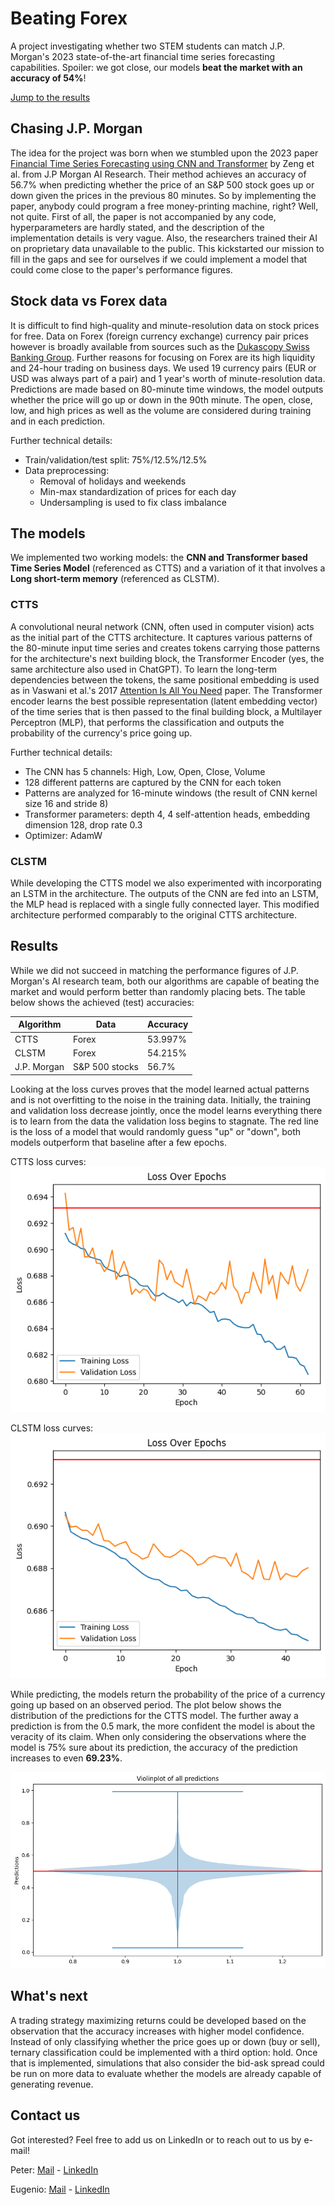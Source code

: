 # Beating Forex

A project investigating whether two STEM students can match J.P. Morgan's 2023 state-of-the-art financial time series forecasting capabilities. Spoiler: we got close, our models **beat the market with an accuracy of 54%**! 

[Jump to the results](#results)

## Chasing J.P. Morgan

The idea for the project was born when we stumbled upon the 2023 paper [Financial Time Series Forecasting using CNN and Transformer](https://arxiv.org/abs/2304.04912) by Zeng et al. from J.P Morgan AI Research. Their method achieves an accuracy of 56.7% when predicting whether the price of an S&P 500 stock goes up or down given the prices in the previous 80 minutes. So by implementing the paper, anybody could program a free money-printing machine, right? Well, not quite. First of all, the paper is not accompanied by any code, hyperparameters are hardly stated, and the description of the implementation details is very vague. Also, the researchers trained their AI on proprietary data unavailable to the public. This kickstarted our mission to fill in the gaps and see for ourselves if we could implement a model that could come close to the paper's performance figures. 

## Stock data vs Forex data

It is difficult to find high-quality and minute-resolution data on stock prices for free. Data on Forex (foreign currency exchange) currency pair prices however is broadly available from sources such as the [Dukascopy Swiss Banking Group](https://www.dukascopy.com/swiss/english/marketwatch/historical/). Further reasons for focusing on Forex are its high liquidity and 24-hour trading on business days. We used 19 currency pairs (EUR or USD was always part of a pair) and 1 year's worth of minute-resolution data. Predictions are made based on 80-minute time windows, the model outputs whether the price will go up or down in the 90th minute. The open, close, low, and high prices as well as the volume are considered during training and in each prediction. 

Further technical details:
- Train/validation/test split: 75%/12.5%/12.5%
- Data preprocessing:
  - Removal of holidays and weekends
  - Min-max standardization of prices for each day
  - Undersampling is used to fix class imbalance  

## The models

We implemented two working models: the **CNN and Transformer based Time Series Model** (referenced as CTTS) and a variation of it that involves a **Long short-term memory** (referenced as CLSTM).

### CTTS

A convolutional neural network (CNN, often used in computer vision) acts as the initial part of the CTTS architecture. It captures various patterns of the 80-minute input time series and creates tokens carrying those patterns for the architecture's next building block, the Transformer Encoder (yes, the same architecture also used in ChatGPT). To learn the long-term dependencies between the tokens, the same positional embedding is used as in Vaswani et al.'s 2017 [Attention Is All You Need](https://arxiv.org/abs/1706.03762) paper. The Transformer encoder learns the best possible representation (latent embedding vector) of the time series that is then passed to the final building block, a Multilayer Perceptron (MLP), that performs the classification and outputs the probability of the currency's price going up. 

Further technical details:
- The CNN has 5 channels: High, Low, Open, Close, Volume
- 128 different patterns are captured by the CNN for each token
- Patterns are analyzed for 16-minute windows (the result of CNN kernel size 16 and stride 8)
- Transformer parameters: depth 4, 4 self-attention heads, embedding dimension 128, drop rate 0.3
- Optimizer: AdamW

### CLSTM

While developing the CTTS model we also experimented with incorporating an LSTM in the architecture. The outputs of the CNN are fed into an LSTM, the MLP head is replaced with a single fully connected layer. This modified architecture performed comparably to the original CTTS architecture. 

## Results
<a name="results"></a>

While we did not succeed in matching the performance figures of J.P. Morgan's AI research team, both our algorithms are capable of beating the market and would perform better than randomly placing bets. The table below shows the achieved (test) accuracies:

| Algorithm       | Data            | Accuracy        |
| --------------- | --------------- | --------------- |
| CTTS            | Forex           | 53.997%         |
| CLSTM           | Forex           | 54.215%         |
| J.P. Morgan     | S&P 500 stocks  | 56.7%           |

Looking at the loss curves proves that the model learned actual patterns and is not overfitting to the noise in the training data. Initially, the training and validation loss decrease jointly, once the model learns everything there is to learn from the data the validation loss begins to stagnate. The red line is the loss of a model that would randomly guess "up" or "down", both models outperform that baseline after a few epochs.

CTTS loss curves:
![CTTS Loss](/assets/ctts_loss.png)

CLSTM loss curves:
![CLSTM Loss](/assets/clstm_loss.png)

While predicting, the models return the probability of the price of a currency going up based on an observed period. The plot below shows the distribution of the predictions for the CTTS model. The further away a prediction is from the 0.5 mark, the more confident the model is about the veracity of its claim. When only considering the observations where the model is 75% sure about its prediction, the accuracy of the prediction increases to even **69.23%**. 

![CTTS Violin](/assets/ctts_violin.png)


## What's next

A trading strategy maximizing returns could be developed based on the observation that the accuracy increases with higher model confidence. Instead of only classifying whether the price goes up or down (buy or sell), ternary classification could be implemented with a third option: hold. Once that is implemented, simulations that also consider the bid-ask spread could be run on more data to evaluate whether the models are already capable of generating revenue. 

## Contact us

Got interested? Feel free to add us on LinkedIn or to reach out to us by e-mail!

Peter:
[Mail](mailto:peter.haraszti@protonmail.com) - 
[LinkedIn](https://www.linkedin.com/in/peter-haraszti-476a03325/)

Eugenio: 
[Mail](mailto:eugenio.cainelli@gmail.com) - 
[LinkedIn](https://www.linkedin.com/in/eugenio-cainelli)

